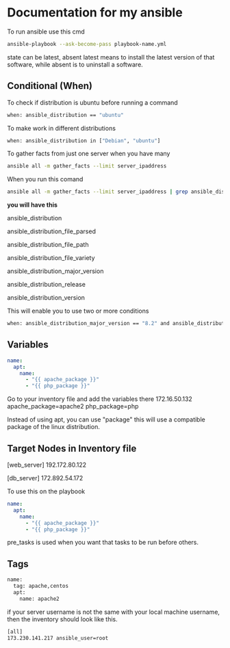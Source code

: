 # Documentation for my ansible

To run ansible use this cmd

```bash
ansible-playbook --ask-become-pass playbook-name.yml
```

state can be latest, absent
latest means to install the latest version of that software, while absent is to uninstall a software.

## Conditional (When)

To check if distribution is ubuntu before running a command

```bash
when: ansible_distribution == "ubuntu"
```

To make work in different distributions

```bash
when: ansible_distribution in ["Debian", "ubuntu"]
```

To gather facts from just one server when you have many

```bash
ansible all -m gather_facts --limit server_ipaddress
```

When you run this comand

```bash
ansible all -m gather_facts --limit server_ipaddress | grep ansible_distribution
```

<p><b>you will have this </b></p>
<p>ansible_distribution</p>
<p>ansible_distribution_file_parsed</p>
<p>ansible_distribution_file_path</p>
<p>ansible_distribution_file_variety</p>
<p>ansible_distribution_major_version</p>
<p>ansible_distribution_release</p>
<p>ansible_distribution_version</p>

<p>This will enable you to use two or more conditions</p>

```bash
when: ansible_distribution_major_version == "8.2" and ansible_distribution == "CentOS"
```

## Variables

```yaml
name:
  apt:
    name:
      - "{{ apache_package }}"
      - "{{ php_package }}"
```

Go to your inventory file and add the variables there
172.16.50.132 apache_package=apache2 php_package=php

Instead of using apt, you can use "package" this will use a compatible package of the linux distribution.

## Target Nodes in Inventory file
[web_server]
192.172.80.122

[db_server]
172.892.54.172

To use this on the playbook
```yaml
name:
  apt:
    name:
      - "{{ apache_package }}"
      - "{{ php_package }}"
```

pre_tasks is used when you want that tasks to be run before others.

## Tags
```bash
name:
  tag: apache,centos
  apt:
    name: apache2
```

if your server username is not the same with your local machine username, then the inventory should look like this.

```bash
[all]
173.230.141.217 ansible_user=root
```

